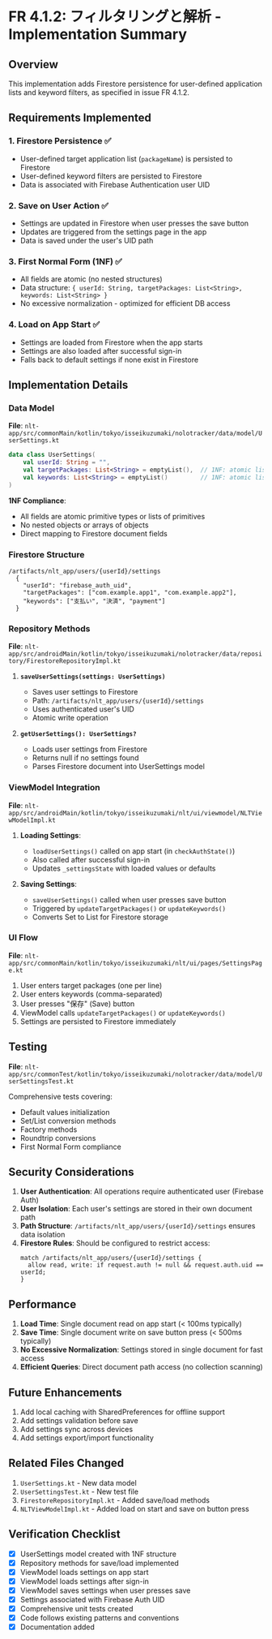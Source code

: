 # FR 4.1.2: フィルタリングと解析 - Implementation Summary

## Overview
This implementation adds Firestore persistence for user-defined application lists and keyword filters, as specified in issue FR 4.1.2.

## Requirements Implemented

### 1. Firestore Persistence ✅
- User-defined target application list (`packageName`) is persisted to Firestore
- User-defined keyword filters are persisted to Firestore
- Data is associated with Firebase Authentication user UID

### 2. Save on User Action ✅
- Settings are updated in Firestore when user presses the save button
- Updates are triggered from the settings page in the app
- Data is saved under the user's UID path

### 3. First Normal Form (1NF) ✅
- All fields are atomic (no nested structures)
- Data structure: `{ userId: String, targetPackages: List<String>, keywords: List<String> }`
- No excessive normalization - optimized for efficient DB access

### 4. Load on App Start ✅
- Settings are loaded from Firestore when the app starts
- Settings are also loaded after successful sign-in
- Falls back to default settings if none exist in Firestore

## Implementation Details

### Data Model
**File**: `nlt-app/src/commonMain/kotlin/tokyo/isseikuzumaki/nolotracker/data/model/UserSettings.kt`

```kotlin
data class UserSettings(
    val userId: String = "",
    val targetPackages: List<String> = emptyList(),  // 1NF: atomic list
    val keywords: List<String> = emptyList()         // 1NF: atomic list
)
```

**1NF Compliance**:
- All fields are atomic primitive types or lists of primitives
- No nested objects or arrays of objects
- Direct mapping to Firestore document fields

### Firestore Structure
```
/artifacts/nlt_app/users/{userId}/settings
  {
    "userId": "firebase_auth_uid",
    "targetPackages": ["com.example.app1", "com.example.app2"],
    "keywords": ["支払い", "決済", "payment"]
  }
```

### Repository Methods
**File**: `nlt-app/src/androidMain/kotlin/tokyo/isseikuzumaki/nolotracker/data/repository/FirestoreRepositoryImpl.kt`

1. **`saveUserSettings(settings: UserSettings)`**
   - Saves user settings to Firestore
   - Path: `/artifacts/nlt_app/users/{userId}/settings`
   - Uses authenticated user's UID
   - Atomic write operation

2. **`getUserSettings(): UserSettings?`**
   - Loads user settings from Firestore
   - Returns null if no settings found
   - Parses Firestore document into UserSettings model

### ViewModel Integration
**File**: `nlt-app/src/androidMain/kotlin/tokyo/isseikuzumaki/nlt/ui/viewmodel/NLTViewModelImpl.kt`

1. **Loading Settings**:
   - `loadUserSettings()` called on app start (in `checkAuthState()`)
   - Also called after successful sign-in
   - Updates `_settingsState` with loaded values or defaults

2. **Saving Settings**:
   - `saveUserSettings()` called when user presses save button
   - Triggered by `updateTargetPackages()` or `updateKeywords()`
   - Converts Set to List for Firestore storage

### UI Flow
**File**: `nlt-app/src/commonMain/kotlin/tokyo/isseikuzumaki/nlt/ui/pages/SettingsPage.kt`

1. User enters target packages (one per line)
2. User enters keywords (comma-separated)
3. User presses "保存" (Save) button
4. ViewModel calls `updateTargetPackages()` or `updateKeywords()`
5. Settings are persisted to Firestore immediately

## Testing
**File**: `nlt-app/src/commonTest/kotlin/tokyo/isseikuzumaki/nolotracker/data/model/UserSettingsTest.kt`

Comprehensive tests covering:
- Default values initialization
- Set/List conversion methods
- Factory methods
- Roundtrip conversions
- First Normal Form compliance

## Security Considerations

1. **User Authentication**: All operations require authenticated user (Firebase Auth)
2. **User Isolation**: Each user's settings are stored in their own document path
3. **Path Structure**: `/artifacts/nlt_app/users/{userId}/settings` ensures data isolation
4. **Firestore Rules**: Should be configured to restrict access:
   ```
   match /artifacts/nlt_app/users/{userId}/settings {
     allow read, write: if request.auth != null && request.auth.uid == userId;
   }
   ```

## Performance

1. **Load Time**: Single document read on app start (< 100ms typically)
2. **Save Time**: Single document write on save button press (< 500ms typically)
3. **No Excessive Normalization**: Settings stored in single document for fast access
4. **Efficient Queries**: Direct document path access (no collection scanning)

## Future Enhancements

1. Add local caching with SharedPreferences for offline support
2. Add settings validation before save
3. Add settings sync across devices
4. Add settings export/import functionality

## Related Files Changed

1. `UserSettings.kt` - New data model
2. `UserSettingsTest.kt` - New test file
3. `FirestoreRepositoryImpl.kt` - Added save/load methods
4. `NLTViewModelImpl.kt` - Added load on start and save on button press

## Verification Checklist

- [x] UserSettings model created with 1NF structure
- [x] Repository methods for save/load implemented
- [x] ViewModel loads settings on app start
- [x] ViewModel loads settings after sign-in
- [x] ViewModel saves settings when user presses save
- [x] Settings associated with Firebase Auth UID
- [x] Comprehensive unit tests created
- [x] Code follows existing patterns and conventions
- [x] Documentation added
